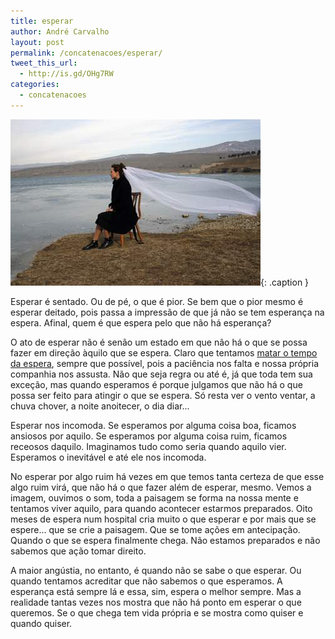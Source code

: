 ```yaml
---
title: esperar
author: André Carvalho
layout: post
permalink: /concatenacoes/esperar/
tweet_this_url:
  - http://is.gd/OHg7RW
categories:
  - concatenacoes
---
```


![Esperando...](/wp-content/uploads/2011/04/sopiko_cherkezishvili_stop_waiting.jpg){: .caption }

Esperar é sentado. Ou de pé, o que é pior. Se bem que o pior mesmo é esperar deitado, pois passa a impressão de que já não se tem esperança na espera. Afinal, quem é que espera pelo que não há esperança?

O ato de esperar não é senão um estado em que não há o que se possa fazer em direção àquilo que se espera. Claro que tentamos [matar o tempo da espera](http://www3.boticario.com.br/hot_sites/blogmen/2011/3/15/a-beleza-daquele-que-para.aspx), sempre que possível, pois a paciência nos falta e nossa própria companhia nos assusta. Não que seja regra ou até é, já que toda tem sua exceção, mas quando esperamos é porque julgamos que não há o que possa ser feito para atingir o que se espera. Só resta ver o vento ventar, a chuva chover, a noite anoitecer, o dia diar...

Esperar nos incomoda. Se esperamos por alguma coisa boa, ficamos ansiosos por aquilo. Se esperamos por alguma coisa ruim, ficamos receosos daquilo. Imaginamos tudo como seria quando aquilo vier. Esperamos o inevitável e até ele nos incomoda.

No esperar por algo ruim há vezes em que temos tanta certeza de que esse algo ruim virá, que não há o que fazer além de esperar, mesmo. Vemos a imagem, ouvimos o som, toda a paisagem se forma na nossa mente e tentamos viver aquilo, para quando acontecer estarmos preparados. Oito meses de espera num hospital cria muito o que esperar e por mais que se espere... que se crie a paisagem. Que se tome ações em antecipação. Quando o que se espera finalmente chega. Não estamos preparados e não sabemos que ação tomar direito.

A maior angústia, no entanto, é quando não se sabe o que esperar. Ou quando tentamos acreditar que não sabemos o que esperamos. A esperança está sempre lá e essa, sim, espera o melhor sempre. Mas a realidade tantas vezes nos mostra que não há ponto em esperar o que queremos. Se o que chega tem vida própria e se mostra como quiser e quando quiser.

